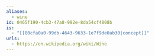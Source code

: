 ```yaml
---
aliases:
  - wine
id: 0465f190-4cb3-47a8-992e-8da54cf4808b
is:
  - "[[80cfa0a0-99db-4643-9633-1e7f9de0ab30|concept]]"
urls:
  - https://en.wikipedia.org/wiki/Wine
---
```

